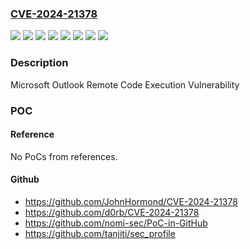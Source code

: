 ### [CVE-2024-21378](https://cve.mitre.org/cgi-bin/cvename.cgi?name=CVE-2024-21378)
![](https://img.shields.io/static/v1?label=Product&message=Microsoft%20365%20Apps%20for%20Enterprise&color=blue)
![](https://img.shields.io/static/v1?label=Product&message=Microsoft%20Office%202019&color=blue)
![](https://img.shields.io/static/v1?label=Product&message=Microsoft%20Office%20LTSC%202021&color=blue)
![](https://img.shields.io/static/v1?label=Product&message=Microsoft%20Outlook%202016&color=blue)
![](https://img.shields.io/static/v1?label=Version&message=16.0.0.0%3C%2016.0.5435.1000%20&color=brighgreen)
![](https://img.shields.io/static/v1?label=Version&message=16.0.1%3C%20https%3A%2F%2Faka.ms%2FOfficeSecurityReleases%20&color=brighgreen)
![](https://img.shields.io/static/v1?label=Version&message=19.0.0%3C%20https%3A%2F%2Faka.ms%2FOfficeSecurityReleases%20&color=brighgreen)
![](https://img.shields.io/static/v1?label=Vulnerability&message=CWE-94%3A%20Improper%20Control%20of%20Generation%20of%20Code%20('Code%20Injection')&color=brighgreen)

### Description

Microsoft Outlook Remote Code Execution Vulnerability

### POC

#### Reference
No PoCs from references.

#### Github
- https://github.com/JohnHormond/CVE-2024-21378
- https://github.com/d0rb/CVE-2024-21378
- https://github.com/nomi-sec/PoC-in-GitHub
- https://github.com/tanjiti/sec_profile

